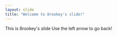 ```yaml
---
layout: slide
title: "Welcome to 8rookey's slide!"
---
```

This is 8rookey's slide
Use the left arrow to go back!
